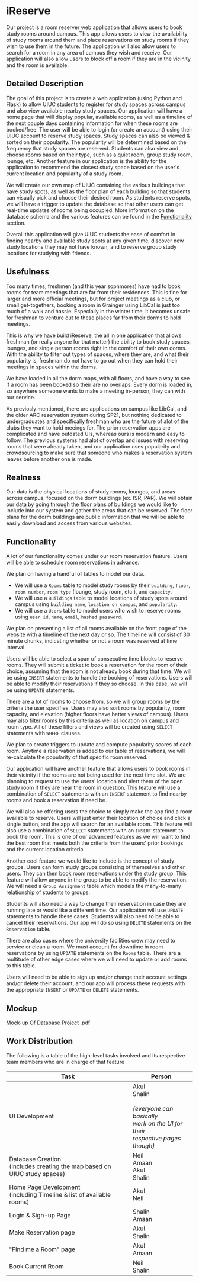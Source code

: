# iReserve

Our project is a room reserver web application that allows users to book study rooms around campus. This app allows users to view the availability of study rooms around them and place reservations on study rooms if they wish to use them in the future. The application will also allow users to search for a room in any area of campus they wish and receive. Our application will also allow users to block off a room if they are in the vicinity and the room is available. 

## Detailed Description
The goal of this project is to create a web application (using Python and Flask) to allow UIUC students to register for study spaces across campus and also view available nearby study spaces. Our application will have a home page that will display popular, available rooms, as well as a timeline of the next couple days containing information for when these rooms are booked/free. The user will be able to login (or create an account) using their UIUC account to reserve study spaces. Study spaces can also be viewed & sorted on their popularity. The popularity will be determined based on the frequency that study spaces are reserved. Students can also view and choose rooms based on their type, such as a quiet room, group study room, lounge, etc. Another feature in our application is the ability for the application to recommend the closest study space based on the user's current location and popularity of a study room.

We will create our own map of UIUC containing the various buildings that have study spots, as well as the floor plan of each building so that students can visually pick and choose their desired room. As students reserve spots, we will have a trigger to update the database so that other users can get real-time updates of rooms being occupied. More information on the database schema and the various features can be found in the [Functionality](https://github-dev.cs.illinois.edu/sp22-cs411/sp22-cs411-team049-PreQL/blob/main/doc/PROPOSAL.md#functionality) section.

Overall this application will give UIUC students the ease of comfort in finding nearby and available study spots at any given time, discover new study locations they may not have known, and to reserve group study locations for studying with friends.

## Usefulness

Too many times, freshmen (and this year sophmores) have had to book rooms for team meetings that are far from their residences. This is fine for larger and more official meetings, but for project meetings as a club, or small get-togethers, booking a room in Grainger using LibCal is just too much of a walk and hassle. Especially in the winter time, it becomes unsafe for freshman to venture out to these places far from their dorms to hold meetings. 

This is why we have build iReserve, the all in one application that allows freshman (or really anyone for that matter) the ability to book study spaces, lounges, and single person rooms right in the comfort of their own dorms. With the ability to filter out types of spaces, where they are, and what their popularity is, freshman do not have to go out when they can hold their meetings in spaces within the dorms. 

We have loaded in all the dorm maps, with all floors, and have a way to see if a room has been booked so their are no overlaps. Every dorm is loaded in, so anywhere someone wants to make a meeting in-person, they can with our service. 

As previosly mentioned, there are applications on campus like LibCal, and the older ARC reservation system during SP21, but nothing dedicated to undergraduates and specifically freshman who are the future of alot of the clubs they want to hold meeings for. The prior reservation apps are complicated and have outdated UIs, whereas ours is modern and easy to follow. The previous systems had alot of overlap and issues with reserving rooms that were already taken, and our application uses popularity and crowdsourcing to make sure that someone who makes a reservation system leaves before another one is made.  

## Realness

Our data is the physical locations of study rooms, lounges, and areas across campus, focused on the dorm buildings (ex. ISR, PAR). We will obtain our data by going through the floor plans of buildings we would like to include into our system and gather the areas that can be reserved. The floor plans for the dorm buildings are public information that we will be able to easily download and access from various websites.

## Functionality 

A lot of our functionality comes under our room reservation feature. Users will be able to schedule room reservations in advance.

We plan on having a handful of tables to model our data. 
- We will use a `Rooms` table to model study rooms by their `building`, `floor`, `room number`, `room type` (lounge, study room, etc.), and `capacity`.
- We will use a `Buildings` table to model locations of study spots around campus using `building name`, `location on campus`, and `popularity`. 
- We will use a `Users` table to model users who wish to  reserve rooms using `user id`, `name`, `email`, `hashed password`. 

We plan on presenting a list of all rooms available on the front page of the website with a timeline of the next day or so. The timeline will consist of 30 minute chunks, indicating whether or not a room was reserved at time interval. 

Users will be able to select a span of consecutive time blocks to reserve rooms. They will submit a ticket to book a reservation for the room of their choice, assuming that the room is not already book during that time. We will be using `INSERT` statements to handle the booking of reservations. Users will be able to modify their reservations if they so choose. In this case, we will be using `UPDATE` statements. 

There are a lot of rooms to choose from, so we will group rooms by the criteria the user specifies. Users may also sort rooms by popularity, room capacity, and elevation (higher floors have better views of campus). Users may also filter rooms by this criteria as well as location on campus and room type. All of these filters and views will be created using `SELECT` statements with `WHERE` clauses. 

We plan to create triggers to update and compute popularity scores of each room. Anytime a reservation is added to our table of reservations, we will re-calculate the popularity of that specific room reserved. 

Our application will have another feature that allows users to book rooms in their vicinity if the rooms are not being used for the next time slot. We are planning to request to use the users' location and alert them of the open study room if they are near the room in question. This feature will use a combination of `SELECT` statements with an `INSERT` statement to find nearby rooms and book a reservation if need be. 

We will also be offering users the choice to simply make the app find a room available to reserve. Users will just enter their location of choice and click a single button, and the app will search for an available room. This feature will also use a combination of `SELECT` statements with an `INSERT` statement to book the room. This is one of our advanced features as we will want to find the best room that meets both the criteria from the users' prior bookings and the current location criteria. 

Another cool feature we would like to include is the concept of study groups. Users can form study groups consisting of themselves and other users. They can then book room reservations under the study group. This feature will allow anyone in the group to be able to modify the reservation. We will need a `Group Assignment` table which models the many-to-many relationship of students to groups.  

Students will also need a way to change their reservation in case they are running late or would like a different time. Our application will use `UPDATE` statements to handle these cases. Students will also need to be able to cancel their reservations. Our app will do so using `DELETE` statements on the `Reservation` table. 

There are also cases where the university facilities crew may need to service or clean a room. We must account for downtime in room reservations by using `UPDATE` statements on the `Rooms` table. There are a multitude of other edge cases where we will need to update or add rooms to this table. 

Users will need to be able to sign up and/or change their account settings and/or delete their account, and our app will process these requests with the appropriate `INSERT` or `UPDATE` or `DELETE` statements. 

## Mockup
[Mock-up Of Database Project .pdf](https://github-dev.cs.illinois.edu/sp22-cs411/sp22-cs411-team049-PreQL/files/25/Mock-up.Of.Database.Project.pdf)

## Work Distribution
The following is a table of the high-level tasks involved and its respective team members who are in charge of that feature

| **Task**                                                                    | **Person**                                                                                                  |
|-----------------------------------------------------------------------------|-------------------------------------------------------------------------------------------------------------|
| UI Development                                                              | Akul  <br>Shalin<br><br>_(everyone can basically <br>work on the UI for their <br>respective pages though)_ |
| Database Creation<br>(includes creating the map based on UIUC study spaces) | Neil<br>Amaan<br>Akul<br>Shalin                                                                                               |
| Home Page Development<br>(including Timeline & list of available rooms)     | Akul<br>Neil                                                                                                |
| Login & Sign-up Page                                                        | Shalin<br>Amaan                                                                                             |
| Make Reservation page                                                       | Akul<br>Shalin                                                                                             |
| "Find me a Room" page                                                       | Akul<br>Amaan                                                                                               |
| Book Current Room                                                           | Neil<br>Shalin                                                                                              |
